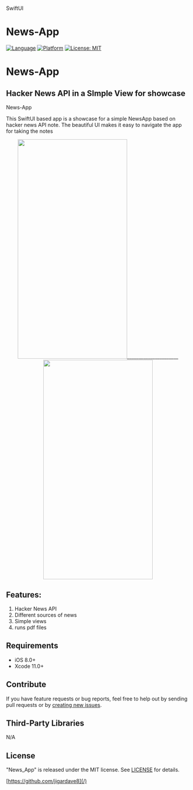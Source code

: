 # 
SwiftUI


# News-App

[![Language](http://img.shields.io/badge/language-Swift-orange?style=flat
)](https://developer.apple.com/swift)
[![Platform](https://img.shields.io/badge/platform-iOS%20%7C%20-blue)]()
[![License: MIT](https://img.shields.io/badge/License-MIT-yellow.svg)](https://opensource.org/licenses/MIT)

# <h1>News-App</h1> 
<h2>Hacker News API in a SImple View for showcase </h2>


News-App 

This SwiftUI based app is a showcase for a simple NewsApp based on hacker news API note.
The beautiful UI makes it easy to navigate the app for taking the notes


   <p align="center"> 
<img src="https://user-images.githubusercontent.com/13096575/123750131-d9e08080-d8d3-11eb-9838-740c5cae7b73.png" width="300" height="600">______________________ <img src="https://user-images.githubusercontent.com/13096575/123750145-dcdb7100-d8d3-11eb-84d7-c7b0eabba7ed.png" width="300" height="600"></P>



<h2>Features: </h2>

1. Hacker News API
2. Different sources of news
3. Simple views
4. runs pdf files


   
  </p>
 

  <div style="text-align: center">
  
  
  </div>
</p>

## Requirements

- iOS 8.0+
- Xcode 11.0+

## Contribute

If you have feature requests or bug reports, feel free to help out by sending pull requests or by [creating new issues](https://github.com/jigardave8/News-App/issues). 


## Third-Party Libraries

N/A


## License

"News_App" is released under the MIT license. See [LICENSE](mit) for details.

[https://github.com/jigardave8](/)

[swift-image]:https://img.shields.io/badge/swift-5.0-orange.svg
[swift-url]: https://swift.org/
[license-image]: https://img.shields.io/badge/License-MIT-blue.svg
[license-url]: LICENSE
